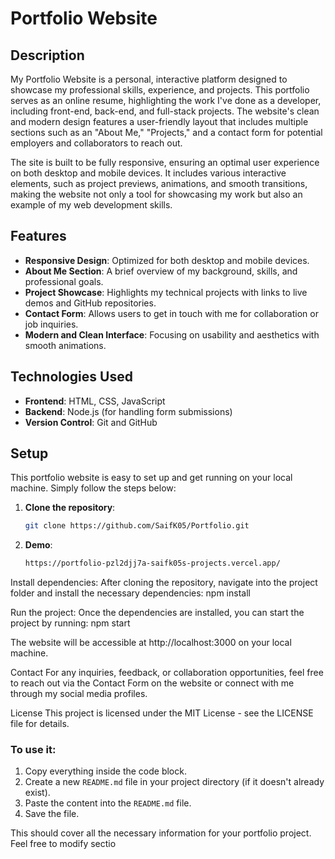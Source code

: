# Portfolio Website

## Description

My Portfolio Website is a personal, interactive platform designed to showcase my professional skills, experience, and projects. This portfolio serves as an online resume, highlighting the work I've done as a developer, including front-end, back-end, and full-stack projects. The website's clean and modern design features a user-friendly layout that includes multiple sections such as an "About Me," "Projects," and a contact form for potential employers and collaborators to reach out.

The site is built to be fully responsive, ensuring an optimal user experience on both desktop and mobile devices. It includes various interactive elements, such as project previews, animations, and smooth transitions, making the website not only a tool for showcasing my work but also an example of my web development skills.

## Features
- **Responsive Design**: Optimized for both desktop and mobile devices.
- **About Me Section**: A brief overview of my background, skills, and professional goals.
- **Project Showcase**: Highlights my technical projects with links to live demos and GitHub repositories.
- **Contact Form**: Allows users to get in touch with me for collaboration or job inquiries.
- **Modern and Clean Interface**: Focusing on usability and aesthetics with smooth animations.

## Technologies Used
- **Frontend**: HTML, CSS, JavaScript
- **Backend**: Node.js (for handling form submissions)
- **Version Control**: Git and GitHub

## Setup

This portfolio website is easy to set up and get running on your local machine. Simply follow the steps below:

1. **Clone the repository**:
   ```bash
   git clone https://github.com/SaifK05/Portfolio.git
2. **Demo**:
     ```bash
    https://portfolio-pzl2djj7a-saifk05s-projects.vercel.app/

Install dependencies: After cloning the repository, navigate into the project folder and install the necessary dependencies:
npm install

Run the project: Once the dependencies are installed, you can start the project by running:
npm start

The website will be accessible at http://localhost:3000 on your local machine.

Contact
For any inquiries, feedback, or collaboration opportunities, feel free to reach out via the Contact Form on the website or connect with me through my social media profiles.

License
This project is licensed under the MIT License - see the LICENSE file for details.
### To use it:
1. Copy everything inside the code block.
2. Create a new `README.md` file in your project directory (if it doesn't already exist).
3. Paste the content into the `README.md` file.
4. Save the file.

This should cover all the necessary information for your portfolio project. Feel free to modify sectio
